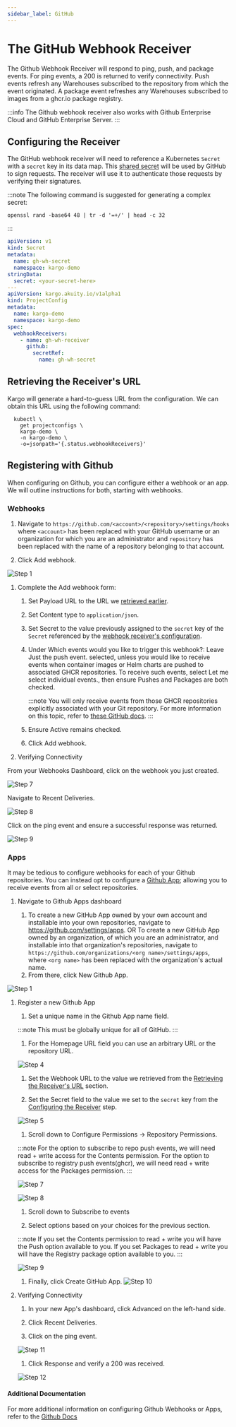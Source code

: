 ```yaml
---
sidebar_label: GitHub
---
```


# The GitHub Webhook Receiver

The Github Webhook Receiver will respond to ping, push, and package events.
For ping events, a 200 is returned to verify connectivity. Push events refresh
any Warehouses subscribed to the repository from which the event originated. A
package event refreshes any Warehouses subscribed to images from a ghcr.io
package registry.

:::info
The Github webhook receiver also works with Github Enterprise Cloud and GitHub
Enterprise Server.
:::

## Configuring the Receiver

The GitHub webhook receiver will need to reference a Kubernetes `Secret` with a
`secret` key in its data map. This
[shared secret](https://en.wikipedia.org/wiki/Shared_secret) will be used by
GitHub to sign requests. The receiver will use it to authenticate those requests
by verifying their signatures.

:::note
The following command is suggested for generating a complex secret:

```shell
openssl rand -base64 48 | tr -d '=+/' | head -c 32
```

:::

```yaml
apiVersion: v1
kind: Secret
metadata:
  name: gh-wh-secret
  namespace: kargo-demo
stringData:
  secret: <your-secret-here>
---
apiVersion: kargo.akuity.io/v1alpha1
kind: ProjectConfig
metadata:
  name: kargo-demo
  namespace: kargo-demo
spec:
  webhookReceivers: 
    - name: gh-wh-receiver
      github:
        secretRef:
          name: gh-wh-secret
```

## Retrieving the Receiver's URL

Kargo will generate a hard-to-guess URL from the configuration. We can obtain 
this URL using the following command:

```shell
  kubectl \
    get projectconfigs \
    kargo-demo \
    -n kargo-demo \
    -o=jsonpath='{.status.webhookReceivers}'
```

## Registering with Github

When configuring on Github, you can configure either a webhook or an app. We will outline instructions for both, starting with webhooks.

### Webhooks

1. Navigate to `https://github.com/<account>/<repository>/settings/hooks` where
   `<account>` has been replaced with your GitHub username or an organization
   for which you are an administrator and `repository` has been replaced with
   the name of a repository belonging to that account.

1. Click <Hlt>Add webhook</Hlt>.

![Step 1](./img/webhooks/123.png "Settings")

1. Complete the <Hlt>Add webhook</Hlt> form:

    1. Set <Hlt>Payload URL</Hlt> to the URL we
        [retrieved earlier](#retrieving-the-receivers-url).

    1. Set <Hlt>Content type</Hlt> to `application/json`.

    1. Set <Hlt>Secret</Hlt> to the value previously assigned to the `secret`
        key of the `Secret` referenced by the
        [webhook receiver's configuration](#configuring-the-receiver).

    1. Under <Hlt>Which events would you like to trigger this webhook?</Hlt>:
        Leave <Hlt>Just the push event.</Hlt> selected, unless you would
        like to receive events when container images or Helm charts are
        pushed to associated GHCR repositories.
        To receive such events, select
        <Hlt>Let me select individual events.</Hlt>, then ensure
        <Hlt>Pushes</Hlt> and <Hlt>Packages</Hlt> are both checked.
        
        :::note
        You will only receive events from those GHCR repositories explicitly
        associated with your Git repository.
        For more information on this topic, refer to
        [these GitHub docs](https://docs.github.com/en/packages/learn-github-packages/connecting-a-repository-to-a-package).
        :::

    1. Ensure <Hlt>Active</Hlt> remains checked.
    
    1. Click <Hlt>Add webhook</Hlt>.

1. Verifying Connectivity

From your Webhooks Dashboard, click on the webhook you just created.

![Step 7](./img/webhooks/7.png "Created")

Navigate to <Hlt>Recent Deliveries</Hlt>.

![Step 8](./img/webhooks/8.png "Recent Deliveries")

Click on the <Hlt>ping</Hlt> event and ensure a successful response was returned.

![Step 9](./img/webhooks/9.png "Response")


### Apps

It may be tedious to configure webhooks for each of your Github repositories. 
You can instead opt to configure a 
[Github App](https://docs.github.com/en/apps); allowing you to receive events 
from all or select repositories.

1. Navigate to Github Apps dashboard

    1. To create a new GitHub App owned by your own account and installable into
   your own repositories, navigate to https://github.com/settings/apps.
    OR
    To create a new GitHub App owned by an organization, of which you are an
    administrator, and installable into that organization's repositories,
    navigate to `https://github.com/organizations/<org name>/settings/apps`,
    where `<org name>` has been replaced with the organization's actual name.
    1. From there, click <Hlt>New Github App</Hlt>.


![Step 1](./img/apps/123.png "Settings")

1. Register a new Github App

    1. Set a unique name in the <Hlt>Github App name</Hlt> field.

    :::note
    This must be globally unique for all of GitHub.
    :::

    1. For the <Hlt>Homepage URL</Hlt> field you can use an arbitrary URL
    or the repository URL.

    ![Step 4](./img/apps/4.png "Register New App")

    1. Set the <Hlt>Webhook URL</Hlt> to the value we retrieved from the 
    [Retrieving the Receiver's URL](#retrieving-the-receivers-url) section.

    1. Set the <Hlt>Secret</Hlt> field to the value we set to the `secret` key 
    from the [Configuring the Receiver](#configuring-the-receiver) 
    step.

    ![Step 5](./img/apps/5.png "Configure Webhook")
    
    1. Scroll down to <Hlt>Configure Permissions</Hlt> -> 
    <Hlt>Repository Permissions</Hlt>.

     :::note
      For the option to subscribe to repo push events, we will need 
      <Hlt>read + write</Hlt> access for the <Hlt>Contents</Hlt> permission. For the option to subscribe to registry push events(ghcr), we will need <Hlt>read + write</Hlt>
      access for the <Hlt>Packages</Hlt> permission.
    :::

    ![Step 7](./img/apps/7.png "Permissions - Contents")

    ![Step 8](./img/apps/8.png "Permissions - Packages")

    1. Scroll down to <Hlt>Subscribe to events</Hlt>

    1. Select options based on your choices for the previous section.

    :::note
      If you set the <Hlt>Contents</Hlt> permission to <Hlt>read + write</Hlt> 
      you will have the <Hlt>Push</Hlt> option available to you. If you set <Hlt>Packages</Hlt> to <Hlt>read + write</Hlt> you will have the <Hlt>Registry package</Hlt> option available to you.
    :::

    ![Step 9](./img/apps/9.png "Subscribe to Events")

    1. Finally, click <Hlt>Create GitHub App</Hlt>.
    ![Step 10](./img/apps/10.png "Submit Form")

1. Verifying Connectivity
  
    1. In your new App's dashboard, click <Hlt>Advanced</Hlt> on the left-hand 
    side.

    1. Click <Hlt>Recent Deliveries</Hlt>.

    1. Click on the <Hlt>ping</Hlt> event.

    ![Step 11](./img/apps/11.png "Recent Deliveries")

    1. Click <Hlt>Response</Hlt> and verify a 200 was received.

    ![Step 12](./img/apps/12.png "Response")

#### Additional Documentation

For more additional information on configuring Github Webhooks or Apps, refer 
to the [Github Docs](https://docs.github.com/en/webhooks/using-webhooks/creating-webhooks)

